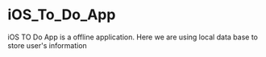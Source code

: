 # iOS_To_Do_App
iOS TO Do App is a offline application.
Here we are using local data base to store user's information
